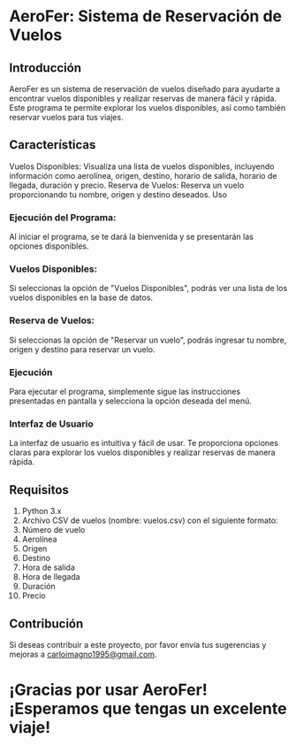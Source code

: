 
# AeroFer: Sistema de Reservación de Vuelos
## Introducción
AeroFer es un sistema de reservación de vuelos diseñado para ayudarte a encontrar vuelos disponibles y realizar reservas de manera fácil y rápida. Este programa te permite explorar los vuelos disponibles, así como también reservar vuelos para tus viajes.

## Características
Vuelos Disponibles: Visualiza una lista de vuelos disponibles, incluyendo información como aerolínea, origen, destino, horario de salida, horario de llegada, duración y precio.
Reserva de Vuelos: Reserva un vuelo proporcionando tu nombre, origen y destino deseados.
Uso
### Ejecución del Programa:
Al iniciar el programa, se te dará la bienvenida y se presentarán las opciones disponibles.
### Vuelos Disponibles: 
Si seleccionas la opción de "Vuelos Disponibles", podrás ver una lista de los vuelos disponibles en la base de datos.
### Reserva de Vuelos: 
Si seleccionas la opción de "Reservar un vuelo", podrás ingresar tu nombre, origen y destino para reservar un vuelo.
### Ejecución
Para ejecutar el programa, simplemente sigue las instrucciones presentadas en pantalla y selecciona la opción deseada del menú.
### Interfaz de Usuario
La interfaz de usuario es intuitiva y fácil de usar. Te proporciona opciones claras para explorar los vuelos disponibles y realizar reservas de manera rápida.

## Requisitos
1. Python 3.x
2. Archivo CSV de vuelos (nombre: vuelos.csv) con el siguiente formato:
3. Número de vuelo
4. Aerolínea
5. Origen
6. Destino
7. Hora de salida
8. Hora de llegada
9. Duración
10. Precio

## Contribución
Si deseas contribuir a este proyecto, por favor envía tus sugerencias y mejoras a carloimagno1995@gmail.com.

# ¡Gracias por usar AeroFer! ¡Esperamos que tengas un excelente viaje!
